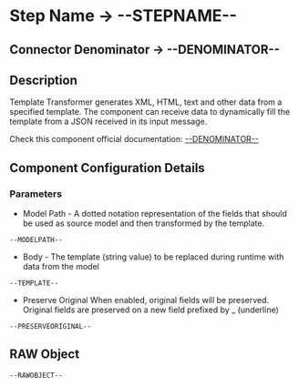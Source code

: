 # Step Name -> --STEPNAME--
## Connector Denominator -> --DENOMINATOR--

## Description

Template Transformer generates XML, HTML, text and other data from a specified template. The component can receive data to dynamically fill the template from a JSON received in its input message.

Check this component official documentation: [--DENOMINATOR--](https://docs.digibee.com/documentation/components/tools/template-transformer "Digibee --DENOMINATOR-- documentation")

## Component Configuration Details
### Parameters

* Model Path - A dotted notation representation of the fields that should be used as source model and then transformed by the template.

```
--MODELPATH--
```

* Body - The template (string value) to be replaced during runtime with data from the model

```
--TEMPLATE--
```

* Preserve Original
When enabled, original fields will be preserved. Original fields are preserved on a new field prefixed by _ (underline)

```
--PRESERVEORIGINAL--
```

## RAW Object

```
--RAWOBJECT--
```